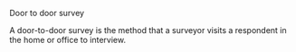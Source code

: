 Door to door survey

A door-to-door survey is the method that a surveyor visits a respondent in the home or office to interview. 